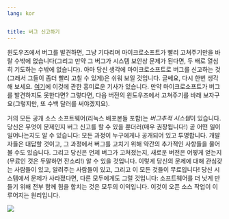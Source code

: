 ```yaml
---
lang: kor


title: 버그 신고하기
---
```


윈도우즈에서 버그를 발견하면, 그냥 기다리며 마이크로소프트가 빨리 고쳐주기만을 바랄 수밖에 없습니다(그리고 만약 그 버그가 시스템 보안상 문제가 된다면, 두 배로 열심히 기도하는 수밖에 없습니다). 아마 당신 생각에 마이크로소프트로 버그를 신고하는 것(그래서 그들이 좀더 빨리 고칠 수 있게)은 쉬워 보일 것입니다. 글쎄요, 다시 한번 생각해 보세요. <a href="http://www.oreillynet.com/mac/blog/2002/06/mission_impossible_submitting.html">여기</a>에 이것에 관한 흥미로운 기사가 있습니다. 만약 마이크로소프트가 버그를 발견하지도 못한다면? 그렇다면, 다음 버전의 윈도우즈에서 고쳐주기를 바래 보자구요(그렇지만, 또 수백 달러를 써야겠지요).

거의 모든 공개 소스 소프트웨어(리눅스 배포본들 포함)는 <i>버그추적 시스템</i>이 있습니다. 당신은 무엇이 문제인지 버그 신고를 할 수 있을 뿐더러(매우 권장됩니다!) 곧 어떤 일이 일어나는지도 알 수 있습니다: 모든 과정이 누구에게나 공개되어 있고 투명합니다. 개발자들은 대답할 것이고, 그 과정에서 버그를 고치기 위해 약간의 추가적인 사항들을 물어볼 수도 있습니다. 그리고 당신은 언제 버그가 고쳐졌는지, 새로운 버전은 어떻게 얻는지(무료인 것은 두말하면 잔소리!) 알 수 있을 것입니다. 이렇게 당신의 문제에 대해 관심갖는 사람들이 있고, 알려주는 사람들이 있고, 그리고 이 모든 것들이 무료입니다! 당신 시스템에서 문제가 사라졌다면, 다른 모두에게도 그럴 것입니다: 소프트웨어를 더 낫게 만들기 위해 전부 함께 힘을 합치는 것은 모두의 이익입니다. 이것이 오픈 소스 작업이 이루어지는 원리입니다.

<img src="Images/report_bugs_thumb.png" />




